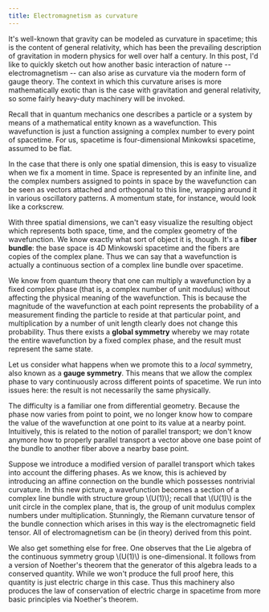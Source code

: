 ```yaml
---
title: Electromagnetism as curvature
---
```


It's well-known that gravity can be modeled as curvature in spacetime; this is the content of general relativity, which has been the prevailing description of gravitation in modern physics for well over half a century. In this post, I'd like to quickly sketch out how another basic interaction of nature -- electromagnetism -- can also arise as curvature via the modern form of gauge theory. The context in which this curvature arises is more mathematically exotic than is the case with gravitation and general relativity, so some fairly heavy-duty machinery will be invoked.

Recall that in quantum mechanics one describes a particle or a system by means of a mathematical entity known as a wavefunction. This wavefunction is just a function assigning a complex number to every point of spacetime. For us, spacetime is four-dimensional Minkowksi spacetime, assumed to be flat.

In the case that there is only one spatial dimension, this is easy to visualize when we fix a moment in time. Space is represented by an infinite line, and the complex numbers assigned to points in space by the wavefunction can be seen as vectors attached and orthogonal to this line, wrapping around it in various oscillatory patterns. A momentum state, for instance, would look like a corkscrew.

With three spatial dimensions, we can't easy visualize the resulting object which represents both space, time, and the complex geometry of the wavefunction. We know exactly what sort of object it is, though. It's a **fiber bundle**: the base space is 4D Minkowski spacetime and the fibers are copies of the complex plane. Thus we can say that a wavefunction is actually a continuous section of a complex line bundle over spacetime.

We know from quantum theory that one can multiply a wavefunction by a fixed complex phase (that is, a complex number of unit modulus) without affecting the physical meaning of the wavefunction. This is because the magnitude of the wavefunction at each point represents the probability of a measurement finding the particle to reside at that particular point, and multiplication by a number of unit length clearly does not change this probability. Thus there exists a **global symmetry** whereby we may rotate the entire wavefunction by a fixed complex phase, and the result must represent the same state.

Let us consider what happens when we promote this to a *local* symmetry, also known as a **gauge symmetry**. This means that we allow the complex phase to vary continuously across different points of spacetime. We run into issues here: the result is not necessarily the same physically.

The difficulty is a familiar one from differential geometry. Because the phase now varies from point to point, we no longer know how to compare the value of the wavefunction at one point to its value at a nearby point. Intuitively, this is related to the notion of parallel transport; we don't know anymore how to properly parallel transport a vector above one base point of the bundle to another fiber above a nearby base point.

Suppose we introduce a modified version of parallel transport which takes into account the differing phases. As we know, this is achieved by introducing an affine connection on the bundle which possesses nontrivial curvature. In this new picture, a wavefunction becomes a section of a complex line bundle with structure group \\(U(1)\\); recall that \\(U(1)\\) is the unit circle in the complex plane, that is, the group of unit modulus complex numbers under multiplication. Stunningly, the Riemann curvature tensor of the bundle connection which arises in this way is the electromagnetic field tensor. All of electromagnetism can be (in theory) derived from this point.

We also get something else for free. One observes that the Lie algebra of the continuous symmetry group \\(U(1)\\) is one-dimensional. It follows from a version of Noether's theorem that the generator of this algebra leads to a conserved quantity. While we won't produce the full proof here, this quantity is just electric charge in this case. Thus this machinery also produces the law of conservation of electric charge in spacetime from more basic principles via Noether's theorem.